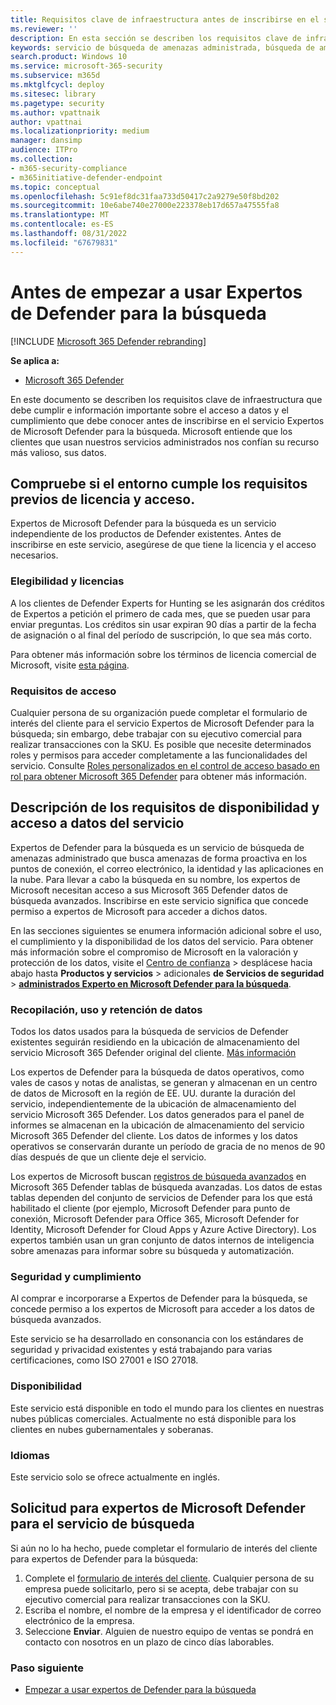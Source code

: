 ```yaml
---
title: Requisitos clave de infraestructura antes de inscribirse en el servicio Microsoft Defender Experts for Hunting
ms.reviewer: ''
description: En esta sección se describen los requisitos clave de infraestructura que debe cumplir e información importante sobre el acceso y el cumplimiento de los datos.
keywords: servicio de búsqueda de amenazas administrada, búsqueda de amenazas administrada, servicio de detección y respuesta administrada (MDR), MTE, Expertos en amenazas de Microsoft, MTE-TAN, notificación de expertos de defender, notificación de ataque dirigido, expertos de Microsoft Defender para la búsqueda, búsqueda y análisis de amenazas.
search.product: Windows 10
ms.service: microsoft-365-security
ms.subservice: m365d
ms.mktglfcycl: deploy
ms.sitesec: library
ms.pagetype: security
ms.author: vpattnaik
author: vpattnai
ms.localizationpriority: medium
manager: dansimp
audience: ITPro
ms.collection:
- m365-security-compliance
- m365initiative-defender-endpoint
ms.topic: conceptual
ms.openlocfilehash: 5c91ef8dc31faa733d50417c2a9279e50f8bd202
ms.sourcegitcommit: 10e6abe740e27000e223378eb17d657a47555fa8
ms.translationtype: MT
ms.contentlocale: es-ES
ms.lasthandoff: 08/31/2022
ms.locfileid: "67679831"
---
```

# <a name="before-you-begin-using-defender-experts-for-hunting"></a>Antes de empezar a usar Expertos de Defender para la búsqueda

[!INCLUDE [Microsoft 365 Defender rebranding](../../includes/microsoft-defender.md)]

**Se aplica a:**

- [Microsoft 365 Defender](https://go.microsoft.com/fwlink/?linkid=2118804)

En este documento se describen los requisitos clave de infraestructura que debe cumplir e información importante sobre el acceso a datos y el cumplimiento que debe conocer antes de inscribirse en el servicio Expertos de Microsoft Defender para la búsqueda. Microsoft entiende que los clientes que usan nuestros servicios administrados nos confían su recurso más valioso, sus datos.

## <a name="check-if-your-environment-meets-licensing-and-access-prerequisites"></a>Compruebe si el entorno cumple los requisitos previos de licencia y acceso.

Expertos de Microsoft Defender para la búsqueda es un servicio independiente de los productos de Defender existentes. Antes de inscribirse en este servicio, asegúrese de que tiene la licencia y el acceso necesarios. 

### <a name="eligibility-and-licensing"></a>Elegibilidad y licencias

A los clientes de Defender Experts for Hunting se les asignarán dos créditos de Expertos a petición el primero de cada mes, que se pueden usar para enviar preguntas. Los créditos sin usar expiran 90 días a partir de la fecha de asignación o al final del período de suscripción, lo que sea más corto.

Para obtener más información sobre los términos de licencia comercial de Microsoft, visite [esta página](https://www.microsoft.com/licensing/terms/productoffering/Microsoft365/MCA).

### <a name="access-requirements"></a>Requisitos de acceso

Cualquier persona de su organización puede completar el formulario de interés del cliente para el servicio Expertos de Microsoft Defender para la búsqueda; sin embargo, debe trabajar con su ejecutivo comercial para realizar transacciones con la SKU. Es posible que necesite determinados roles y permisos para acceder completamente a las funcionalidades del servicio. Consulte [Roles personalizados en el control de acceso basado en rol para obtener Microsoft 365 Defender](custom-roles.md) para obtener más información.

## <a name="understand-the-services-availability-and-data-access-requirements"></a>Descripción de los requisitos de disponibilidad y acceso a datos del servicio

Expertos de Defender para la búsqueda es un servicio de búsqueda de amenazas administrado que busca amenazas de forma proactiva en los puntos de conexión, el correo electrónico, la identidad y las aplicaciones en la nube. Para llevar a cabo la búsqueda en su nombre, los expertos de Microsoft necesitan acceso a sus Microsoft 365 Defender datos de búsqueda avanzados. Inscribirse en este servicio significa que concede permiso a expertos de Microsoft para acceder a dichos datos.

En las secciones siguientes se enumera información adicional sobre el uso, el cumplimiento y la disponibilidad de los datos del servicio. Para obtener más información sobre el compromiso de Microsoft en la valoración y protección de los datos, visite el [Centro de confianza](https://aka.ms/trustcenter-dex4hunting) > desplácese hacia abajo hasta **Productos y servicios** >  adicionales **de Servicios de seguridad** > [**administrados Experto en Microsoft Defender para la búsqueda**](https://query.prod.cms.rt.microsoft.com/cms/api/am/binary/RE51fRH).

### <a name="data-collection-usage-and-retention"></a>Recopilación, uso y retención de datos

Todos los datos usados para la búsqueda de servicios de Defender existentes seguirán residiendo en la ubicación de almacenamiento del servicio Microsoft 365 Defender original del cliente. [Más información](../../enterprise/o365-data-locations.md)

Los expertos de Defender para la búsqueda de datos operativos, como vales de casos y notas de analistas, se generan y almacenan en un centro de datos de Microsoft en la región de EE. UU. durante la duración del servicio, independientemente de la ubicación de almacenamiento del servicio Microsoft 365 Defender. Los datos generados para el panel de informes se almacenan en la ubicación de almacenamiento del servicio Microsoft 365 Defender del cliente. Los datos de informes y los datos operativos se conservarán durante un período de gracia de no menos de 90 días después de que un cliente deje el servicio.

Los expertos de Microsoft buscan [registros de búsqueda avanzados](../../security/defender/advanced-hunting-schema-tables.md) en Microsoft 365 Defender tablas de búsqueda avanzadas. Los datos de estas tablas dependen del conjunto de servicios de Defender para los que está habilitado el cliente (por ejemplo, Microsoft Defender para punto de conexión, Microsoft Defender para Office 365, Microsoft Defender for Identity, Microsoft Defender for Cloud Apps y Azure Active Directory). Los expertos también usan un gran conjunto de datos internos de inteligencia sobre amenazas para informar sobre su búsqueda y automatización.

### <a name="security-and-compliance"></a>Seguridad y cumplimiento

Al comprar e incorporarse a Expertos de Defender para la búsqueda, se concede permiso a los expertos de Microsoft para acceder a los datos de búsqueda avanzados.

Este servicio se ha desarrollado en consonancia con los estándares de seguridad y privacidad existentes y está trabajando para varias certificaciones, como ISO 27001 e ISO 27018.

### <a name="availability"></a>Disponibilidad

Este servicio está disponible en todo el mundo para los clientes en nuestras nubes públicas comerciales. Actualmente no está disponible para los clientes en nubes gubernamentales y soberanas.

### <a name="languages"></a>Idiomas

Este servicio solo se ofrece actualmente en inglés.

## <a name="apply-for-microsoft-defender-experts-for-hunting-service"></a>Solicitud para expertos de Microsoft Defender para el servicio de búsqueda

Si aún no lo ha hecho, puede completar el formulario de interés del cliente para expertos de Defender para la búsqueda:

1. Complete el [formulario de interés del cliente](https://aka.ms/DEX4HuntingCustomerInterestForm). Cualquier persona de su empresa puede solicitarlo, pero si se acepta, debe trabajar con su ejecutivo comercial para realizar transacciones con la SKU.
2. Escriba el nombre, el nombre de la empresa y el identificador de correo electrónico de la empresa.
3. Seleccione **Enviar**. Alguien de nuestro equipo de ventas se pondrá en contacto con nosotros en un plazo de cinco días laborables.


### <a name="next-step"></a>Paso siguiente

- [Empezar a usar expertos de Defender para la búsqueda](onboarding-defender-experts-for-hunting.md)
